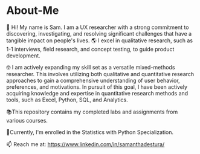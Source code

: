 # About-Me

👋 Hi! My name is Sam. I am a UX researcher with a strong commitment to discovering, investigating, and resolving significant challenges that have a tangible impact on people's lives. 🌎 I excel in qualitative research, such as 1-1 interviews, field research, and concept testing, to guide product development.

🤓 I am actively expanding my skill set as a versatile mixed-methods researcher. This involves utilizing both qualitative and quantitative research approaches to gain a comprehensive understanding of user behavior, preferences, and motivations. In pursuit of this goal, I have been actively acquiring knowledge and expertise in quantitative research methods and tools, such as Excel, Python, SQL, and Analytics.

📚This repository contains my completed labs and assignments from various courses.

🐍Currently, I'm enrolled in the Statistics with Python Specialization.

📫 Reach me at: https://www.linkedin.com/in/samanthadestura/
